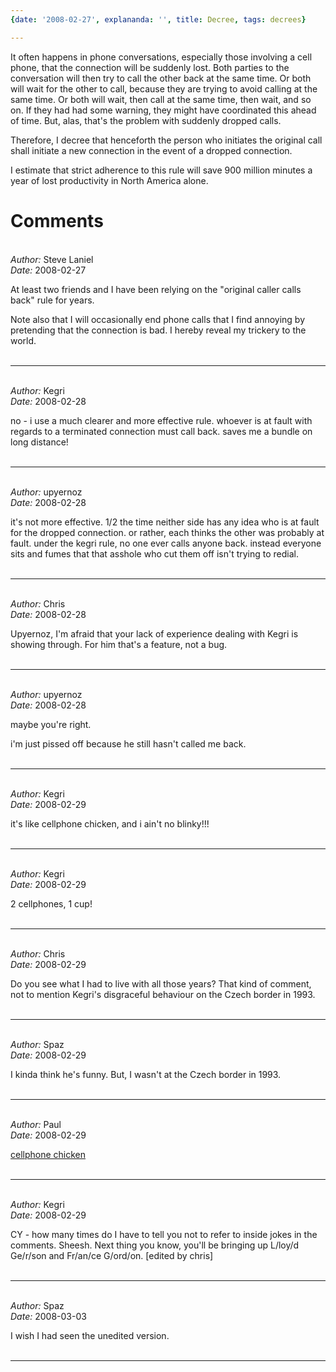 ```yaml
---
{date: '2008-02-27', explananda: '', title: Decree, tags: decrees}

---
```

It often happens in phone conversations, especially those involving a cell phone, that the connection will be suddenly lost.  Both parties to the conversation will then try to call the other back at the same time.  Or both will wait for the other to call, because they are trying to avoid calling at the same time.  Or both will wait, then call at the same time, then wait, and so on.  If they had had some warning, they might have coordinated this ahead of time.  But, alas, that's the problem with suddenly dropped calls.

Therefore, I decree that henceforth the person who initiates the original call shall initiate a new connection in the event of a dropped connection.

I estimate that strict adherence to this rule will save 900 million minutes a year of lost productivity in North America alone.


<h1>Comments</h1>


<br/>
<em>Author:</em> Steve Laniel
<br/><em>Date:</em> 2008-02-27

At least two friends and I have been relying on the "original caller calls back" rule for years.

Note also that I will occasionally end phone calls that I find annoying by pretending that the connection is bad. I hereby reveal my trickery to the world.
<br/>
<br/>

*******************************************************************************



<br/>
<em>Author:</em> Kegri
<br/><em>Date:</em> 2008-02-28

no - i use a much clearer and more effective rule.  whoever is at fault with regards to a terminated connection must call back.  saves me a bundle on long distance!
<br/>
<br/>

*******************************************************************************



<br/>
<em>Author:</em> upyernoz
<br/><em>Date:</em> 2008-02-28

it's not more effective. 1/2 the time neither side has any idea who is at fault for the dropped connection. or rather, each thinks the other was probably at fault. under the kegri rule, no one ever calls anyone back. instead everyone sits and fumes that that asshole who cut them off isn't trying to redial.
<br/>
<br/>

*******************************************************************************



<br/>
<em>Author:</em> Chris
<br/><em>Date:</em> 2008-02-28

Upyernoz,
I'm afraid that your lack of experience dealing with Kegri is showing through.  For him that's a feature, not a bug.
<br/>
<br/>

*******************************************************************************



<br/>
<em>Author:</em> upyernoz
<br/><em>Date:</em> 2008-02-28

maybe you're right.

i'm just pissed off because he still hasn't called me back.
<br/>
<br/>

*******************************************************************************



<br/>
<em>Author:</em> Kegri
<br/><em>Date:</em> 2008-02-29

it's like cellphone chicken, and i ain't no blinky!!!
<br/>
<br/>

*******************************************************************************



<br/>
<em>Author:</em> Kegri
<br/><em>Date:</em> 2008-02-29

2 cellphones, 1 cup!
<br/>
<br/>

*******************************************************************************



<br/>
<em>Author:</em> Chris
<br/><em>Date:</em> 2008-02-29

Do you see what I had to live with all those years?  That kind of comment, not to mention Kegri's disgraceful behaviour on the Czech border in 1993.
<br/>
<br/>

*******************************************************************************



<br/>
<em>Author:</em> Spaz
<br/><em>Date:</em> 2008-02-29

I kinda think he's funny.  But, I wasn't at the Czech border in 1993.
<br/>
<br/>

*******************************************************************************



<br/>
<em>Author:</em> Paul
<br/><em>Date:</em> 2008-02-29

<a href="http://www.goobeetsa.com/dreams/click.jpg" rel="nofollow">cellphone chicken</a>
<br/>
<br/>

*******************************************************************************



<br/>
<em>Author:</em> Kegri
<br/><em>Date:</em> 2008-02-29

CY - how many times do I have to tell you not to refer to inside jokes in the comments.  Sheesh.  Next thing you know, you'll be bringing up L/loy/d Ge/r/son and Fr/an/ce G/ord/on. [edited by chris]
<br/>
<br/>

*******************************************************************************



<br/>
<em>Author:</em> Spaz
<br/><em>Date:</em> 2008-03-03

I wish I had seen the unedited version.
<br/>
<br/>

*******************************************************************************
